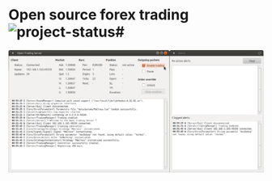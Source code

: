 # Open source forex trading ![project-status](http://stillmaintained.com/paps/Open-Trading.png)#

![server](screenshots/server.png)
